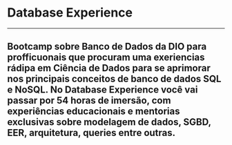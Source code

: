 # Database Experience

---
Bootcamp sobre Banco de Dados da DIO para profficuonais que procuram  uma exeriencias rádipa em Ciência de Dados para se aprimorar nos principais conceitos de banco de dados SQL e NoSQL. No Database Experience você vai passar por 54 horas de imersão, com experiências educacionais e mentorias exclusivas sobre modelagem de dados, SGBD, EER, arquitetura, queries entre outras.
---


